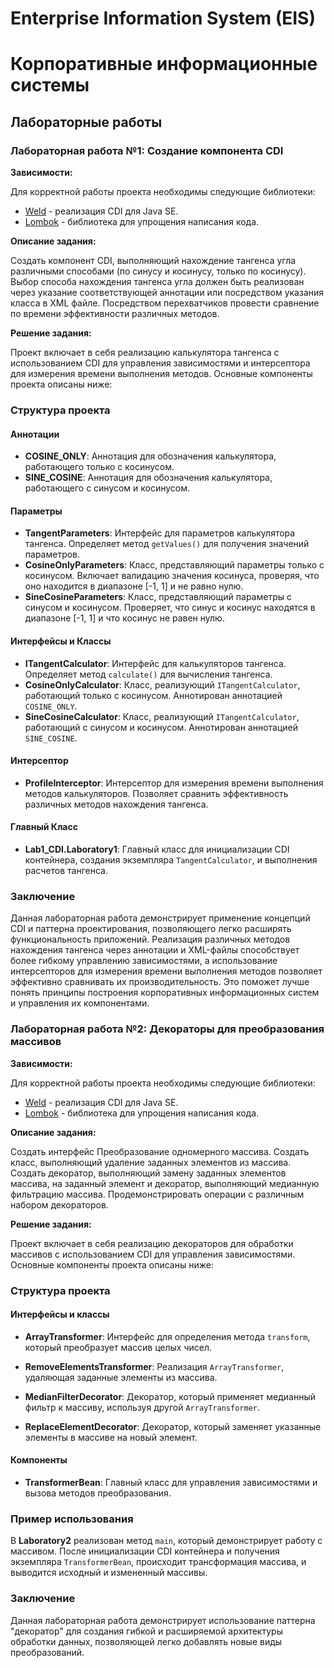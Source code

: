 # Enterprise Information System (EIS)
# Корпоративные информационные системы

## Лабораторные работы

### Лабораторная работа №1: Создание компонента CDI

**Зависимости:**

Для корректной работы проекта необходимы следующие библиотеки:

- [Weld](https://weld.cdi.spec/) - реализация CDI для Java SE.
- [Lombok](https://projectlombok.org/) - библиотека для упрощения написания кода.

**Описание задания:**

Создать компонент CDI, выполняющий нахождение тангенса угла различными способами (по синусу и косинусу, только по косинусу). Выбор способа нахождения тангенса угла должен быть реализован через указание соответствующей аннотации или посредством указания класса в XML файле. Посредством перехватчиков провести сравнение по времени эффективности различных методов.

**Решение задания:**

Проект включает в себя реализацию калькулятора тангенса с использованием CDI для управления зависимостями и интерсептора для измерения времени выполнения методов. Основные компоненты проекта описаны ниже:

### Структура проекта

#### Аннотации

- **COSINE_ONLY**: Аннотация для обозначения калькулятора, работающего только с косинусом.
- **SINE_COSINE**: Аннотация для обозначения калькулятора, работающего с синусом и косинусом.

#### Параметры

- **TangentParameters**: Интерфейс для параметров калькулятора тангенса. Определяет метод `getValues()` для получения значений параметров.
- **CosineOnlyParameters**: Класс, представляющий параметры только с косинусом. Включает валидацию значения косинуса, проверяя, что оно находится в диапазоне [-1, 1] и не равно нулю.
- **SineCosineParameters**: Класс, представляющий параметры с синусом и косинусом. Проверяет, что синус и косинус находятся в диапазоне [-1, 1] и что косинус не равен нулю.

#### Интерфейсы и Классы

- **ITangentCalculator**: Интерфейс для калькуляторов тангенса. Определяет метод `calculate()` для вычисления тангенса.
- **CosineOnlyCalculator**: Класс, реализующий `ITangentCalculator`, работающий только с косинусом. Аннотирован аннотацией `COSINE_ONLY`.
- **SineCosineCalculator**: Класс, реализующий `ITangentCalculator`, работающий с синусом и косинусом. Аннотирован аннотацией `SINE_COSINE`.

#### Интерсептор

- **ProfileInterceptor**: Интерсептор для измерения времени выполнения методов калькуляторов. Позволяет сравнить эффективность различных методов нахождения тангенса.

#### Главный Класс

- **Lab1_CDI.Laboratory1**: Главный класс для инициализации CDI контейнера, создания экземпляра `TangentCalculator`, и выполнения расчетов тангенса.

### Заключение

Данная лабораторная работа демонстрирует применение концепций CDI и паттерна проектирования, позволяющего легко расширять функциональность приложений. Реализация различных методов нахождения тангенса через аннотации и XML-файлы способствует более гибкому управлению зависимостями, а использование интерсепторов для измерения времени выполнения методов позволяет эффективно сравнивать их производительность. Это поможет лучше понять принципы построения корпоративных информационных систем и управления их компонентами.

### Лабораторная работа №2: Декораторы для преобразования массивов

**Зависимости:**

Для корректной работы проекта необходимы следующие библиотеки:

- [Weld](https://weld.cdi.spec/) - реализация CDI для Java SE.
- [Lombok](https://projectlombok.org/) - библиотека для упрощения написания кода.

**Описание задания:**

Создать интерфейс Преобразование одномерного массива. Создать класс, выполняющий удаление заданных элементов из массива. Создать декоратор, выполняющий замену заданных элементов массива, на заданный элемент и декоратор, выполняющий медианную фильтрацию массива. Продемонстрировать операции с различным набором декораторов.

**Решение задания:**

Проект включает в себя реализацию декораторов для обработки массивов с использованием CDI для управления зависимостями. Основные компоненты проекта описаны ниже:

### Структура проекта

#### Интерфейсы и классы

- **ArrayTransformer**: Интерфейс для определения метода `transform`, который преобразует массив целых чисел.

- **RemoveElementsTransformer**: Реализация `ArrayTransformer`, удаляющая заданные элементы из массива.

- **MedianFilterDecorator**: Декоратор, который применяет медианный фильтр к массиву, используя другой `ArrayTransformer`.

- **ReplaceElementDecorator**: Декоратор, который заменяет указанные элементы в массиве на новый элемент.

#### Компоненты

- **TransformerBean**: Главный класс для управления зависимостями и вызова методов преобразования.

### Пример использования

В **Laboratory2** реализован метод `main`, который демонстрирует работу с массивом. После инициализации CDI контейнера и получения экземпляра `TransformerBean`, происходит трансформация массива, и выводится исходный и измененный массивы.

### Заключение

Данная лабораторная работа демонстрирует использование паттерна "декоратор" для создания гибкой и расширяемой архитектуры обработки данных, позволяющей легко добавлять новые виды преобразований.
